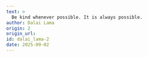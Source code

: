 ```yaml
---
text: >
  Be kind whenever possible. It is always possible.
author: Dalai Lama
origin: 2
origin_url:
id: dalai_lama-2
date: 2025-09-02 
---
```

